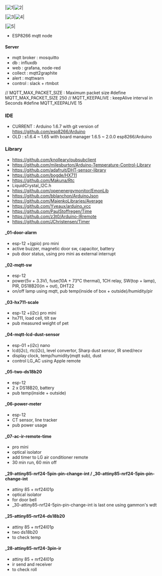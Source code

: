 

|![1](https://raw.githubusercontent.com/chaeplin/esp8266_and_arduino/master/_04-lcd-dust/pics/4.jpg)|![2](https://raw.githubusercontent.com/chaeplin/esp8266_and_arduino/master/_03-hx711-scale/pics/6.jpg)|

|![3](https://raw.githubusercontent.com/chaeplin/esp8266_and_arduino/master/_02-mqtt-sw-temperature/pics/1.jpg)|![4](https://raw.githubusercontent.com/chaeplin/esp8266_and_arduino/master/_06-power_meter/pics/1.jpg)|

|![5](https://raw.githubusercontent.com/chaeplin/esp8266_and_arduino/master/_15-esp8266-dash-deepsleep-reset/pics/FullSizeRender%205.jpg)|

* ESP8266 mqtt node

#### Server ####
- mqtt broker : mosquitto
- db : influxdb
- web : grafana, node-red
- collect : mqtt2graphite
- alert : mqttwarn
- control : slack + rtmbot



// MQTT_MAX_PACKET_SIZE : Maximum packet size
#define MQTT_MAX_PACKET_SIZE 250
// MQTT_KEEPALIVE : keepAlive interval in Seconds
#define MQTT_KEEPALIVE 15

### IDE ###
- CURRENT : Arduino 1.6.7 with git version of https://github.com/esp8266/Arduino
- OLD : s1.6.4 ~ 1.65 with board manager 1.6.5 ~ 2.0.0 esp8266/Arduino

### Library ###
- https://github.com/knolleary/pubsubclient
- https://github.com/milesburton/Arduino-Temperature-Control-Library
- https://github.com/adafruit/DHT-sensor-library
- https://github.com/bogde/HX711
- https://github.com/Makuna/Rtc
- LiquidCrystal_I2C.h
- https://github.com/openenergymonitor/EmonLib
- https://github.com/bblanchon/ArduinoJson
- https://github.com/MajenkoLibraries/Average
- https://github.com/Yveaux/arduino_vcc
- https://github.com/PaulStoffregen/Time
- https://github.com/z3t0/Arduino-IRremote
- https://github.com/JChristensen/Timer




#### _01-door-alarm ####
- esp-12 +(gpio) pro mini
- active buzzer, magnetic door sw, capacitor, battery
- pub door status, using pro mini as external interrupt


#### _02-mqtt-sw ####
- esp-12
- power(5v + 3.3V), fuse(10A + 73°C thermal), 1CH relay, SW(top + lamp), PIR, DS18B20(in + out), DHT22
- on/off lamp using mqtt, pub temp(inside of box + outside)/humidity/pir


#### _03-hx711-scale ####
- esp-12 +(i2c) pro mini
- hx711, load cell, tilt sw
- pub measured weight of pet


#### _04-mqtt-lcd-dust-sensor ####
- esp-01 +(i2c) nano
- lcd(i2c), rtc(i2c), level convertor, Sharp dust sensor, IR sned/recv
- display clock, temp/humidity(mqtt sub), dust
- control LG_AC using Apple remote


#### _05-two-ds18b20 ####
- esp-12
- 2 x DS18B20, battery
- pub temp(inside + outside)


#### _06-power-meter ####
- esp-12
- CT sensor, line tracker
- pub power usage


#### _07-ac-ir-remote-time ####
- pro mini
- optical isolator
- add timer to LG air conditioner remote
- 30 min run, 60 min off

#### _29-attiny85-nrf24-5pin-pin-change-int / _30-attiny85-nrf24-5pin-pin-change-int ####
- attiny 85 + nrf24l01p
- optical isolator
- for door bell
- _30-attiny85-nrf24-5pin-pin-change-int is last one using gammon's wdt

#### _25-attiny85-nrf24-ds18b20 ####
- attiny 85 + nrf24l01p
- two ds18b20
- to check temp

#### _28-attiny85-nrf24-3pin-ir ####
- attiny 85 + nrf24l01p
- ir send and receiver
- to check roll

